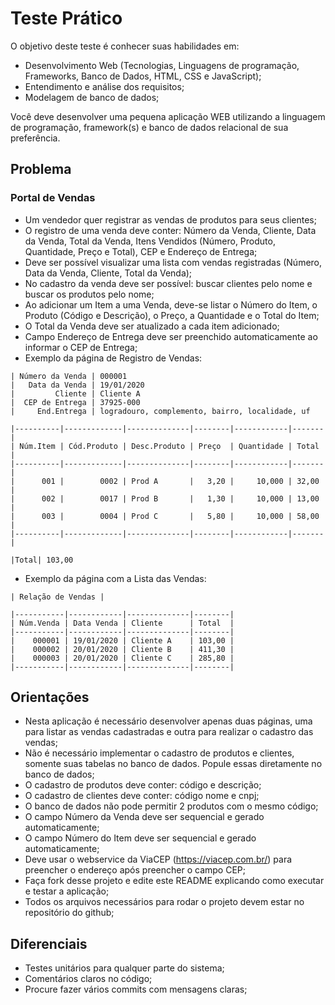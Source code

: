 # Teste Prático

O objetivo deste teste é conhecer suas habilidades em:

* Desenvolvimento Web (Tecnologias, Linguagens de programação, Frameworks, Banco de Dados, HTML, CSS e JavaScript);
* Entendimento e análise dos requisitos;
* Modelagem de banco de dados;

Você deve desenvolver uma pequena aplicação WEB utilizando a linguagem de programação, framework(s) e banco de dados relacional de sua preferência.

## Problema

### Portal de Vendas

* Um vendedor quer registrar as vendas de produtos para seus clientes;
* O registro de uma venda deve conter: Número da Venda, Cliente, Data da Venda, Total da Venda, Itens Vendidos (Número, Produto, Quantidade, Preço e Total), CEP e Endereço de Entrega;
* Deve ser possível visualizar uma lista com vendas registradas (Número, Data da Venda, Cliente, Total da Venda);
* No cadastro da venda deve ser possível: buscar clientes pelo nome e buscar os produtos pelo nome;
* Ao adicionar um Item a uma Venda, deve-se listar o Número do Item, o Produto (Código e Descrição), o Preço, a Quantidade e o Total do Item;
* O Total da Venda deve ser atualizado a cada item adicionado;
* Campo Endereço de Entrega deve ser preenchido automaticamente ao informar o CEP de Entrega;
* Exemplo da página de Registro de Vendas:

```
| Número da Venda | 000001
|   Data da Venda | 19/01/2020
|         Cliente | Cliente A
|  CEP de Entrega | 37925-000
|     End.Entrega | logradouro, complemento, bairro, localidade, uf

|----------|-------------|--------------|--------|------------|-------|
| Núm.Item | Cód.Produto | Desc.Produto | Preço  | Quantidade | Total |
|----------|-------------|--------------|--------|------------|-------|
|      001 |        0002 | Prod A       |   3,20 |     10,000 | 32,00 |
|      002 |        0017 | Prod B       |   1,30 |     10,000 | 13,00 |
|      003 |        0004 | Prod C       |   5,80 |     10,000 | 58,00 |
|----------|-------------|--------------|--------|------------|-------|

|Total| 103,00
```

* Exemplo da página com a Lista das Vendas:

```
| Relação de Vendas |

|-----------|------------|--------------|--------|
| Núm.Venda | Data Venda | Cliente      | Total  | 
|-----------|------------|--------------|--------|
|    000001 | 19/01/2020 | Cliente A    | 103,00 |
|    000002 | 20/01/2020 | Cliente B    | 411,30 |
|    000003 | 20/01/2020 | Cliente C    | 285,80 |
|-----------|------------|--------------|--------|
```

## Orientações

* Nesta aplicação é necessário desenvolver apenas duas páginas, uma para listar as vendas cadastradas e outra para realizar o cadastro das vendas;
* Não é necessário implementar o cadastro de produtos e clientes, somente suas tabelas no banco de dados. Popule essas diretamente no banco de dados;
* O cadastro de produtos deve conter: código e descrição;
* O cadastro de clientes deve conter: código nome e cnpj; 
* O banco de dados não pode permitir 2 produtos com o mesmo código;
* O campo Número da Venda deve ser sequencial e gerado automaticamente;
* O campo Número do Item deve ser sequencial e gerado automaticamente;
* Deve usar o webservice da ViaCEP (https://viacep.com.br/) para preencher o endereço após preencher o campo CEP;
* Faça fork desse projeto e edite este README explicando como executar e testar a aplicação;
* Todos os arquivos necessários para rodar o projeto devem estar no repositório do github;


## Diferenciais

* Testes unitários para qualquer parte do sistema;
* Comentários claros no código;
* Procure fazer vários commits com mensagens claras;
